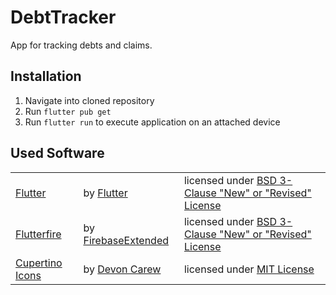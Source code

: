 # DebtTracker

App for tracking debts and claims.

## Installation

1. Navigate into cloned repository
2. Run `flutter pub get`
3. Run `flutter run` to execute application on an attached device

## Used Software

<table>
  <tr>
    <td><a href="https://github.com/flutter/flutter">Flutter</a></td>
    <td>by <a href="https://github.com/flutter">Flutter</a></td>
    <td>licensed under <a href="https://github.com/flutter/flutter/blob/master/LICENSE">BSD 3-Clause "New" or "Revised" License</a>
  </tr>
  <tr>
    <td><a href="https://github.com/FirebaseExtended/flutterfire">Flutterfire</a></td>
    <td>by <a href="https://github.com/FirebaseExtended">FirebaseExtended</a></td>
    <td>licensed under <a href="https://github.com/FirebaseExtended/flutterfire/blob/master/LICENSE">BSD 3-Clause "New" or "Revised" License</a>
  </tr>
  <tr>
    <td><a href="https://github.com/devoncarew/cupertino_icons">Cupertino Icons</a></td>
    <td>by <a href="https://github.com/devoncarew">Devon Carew</a></td>
    <td>licensed under <a href="https://github.com/devoncarew/cupertino_icons/blob/master/LICENSE">MIT License</a>
  </tr>
</table>